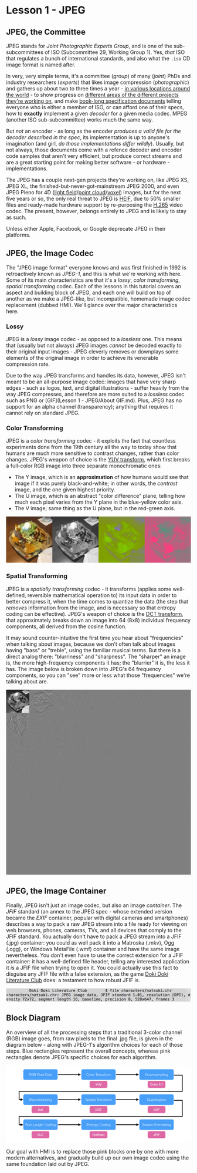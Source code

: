 # Lesson 1 - JPEG

## JPEG, the Committee

JPEG stands for *Joint Photographic Experts Group*, and is one of the sub-subcommittees of ISO (Subcommittee 29, Working Group 1). Yes, *that* ISO that regulates a bunch of international standards, and also what the `.iso` CD image format is named after.

In very, very simple terms, it's a committee (*group*) of many (*joint*) PhDs and industry researchers (*experts*) that likes image compression (*photographic*) and gathers up about two to three times a year - [in various locations around the world](https://jpeg.org/news.html) - to show progress on [different areas of the different projects they're working on](https://jpeg.org/index.html), and make [book-long specification documents](https://www.iso.org/search.html?q=jpeg) telling everyone who is either a member of ISO, or can afford one of their specs, how to **exactly** implement a given *decoder* for a given media codec. MPEG (another ISO sub-subcommittee) works much the same way.

But *not* an encoder - as long as the encoder *produces a valid file for the decoder described in the spec*, its implementation is up to anyone's imagination (and girl, *do those implementations differ wildly*). Usually, but not always, those documents come with a refence decoder and encoder code samples that aren't very efficient, but produce correct streams and are a great starting point for making better software - or hardware - implementations.

The JPEG has a couple next-gen projects they're working on, like JPEG XS, JPEG XL, the finished-but-never-got-mainstream JPEG 2000, and even JPEG Pleno for 4D ([light field](https://raytrix.de/)/[point cloud](https://www.microsoft.com/en-us/research/wp-content/uploads/2016/12/double.pdf)/[voxel](https://en.wikipedia.org/wiki/Voxel)) images, but for the next five years or so, the only real threat to JPEG is [HEIF](http://nokiatech.github.io/heif/examples.html), due to 50% smaller files and ready-made hardware support by re-purposing the [H.265](http://x265.org/hevc-h265/) video codec. The present, however, belongs entirely to JPEG and is likely to stay as such.

Unless either Apple, Facebook, or Google deprecate JPEG in their platforms.

## JPEG, the Image Codec

The "JPEG image format" everyone knows and was first finished in 1992 is retroactively known as *JPEG-1*, and this is what we're working with here. Some of its main characteristics are that it's a *lossy*, *color transforming*, *spatial transforming* codec. Each of the lessons in this tutorial covers an aspect and building block of JPEG, and each one will build on top of another as we make a JPEG-like, but incompatible, homemade image codec replacement (dubbed HMI). We'll glance over the major characteristics here.

### Lossy

JPEG is a *lossy* image codec - as opposed to a *lossless* one. This means that (usually but not always) JPEG images *cannot* be decoded exactly to their original input images - JPEG cleverly removes or downplays some elements of the original image in order to achieve its venerable compression rate.

Due to the way JPEG transforms and handles its data, however, JPEG isn't meant to be an all-purpose image codec: images that have very sharp edges - such as logos, text, and digital illustrations - suffer heavily from the way JPEG compresses, and therefore are more suited to a *lossless* codec such as PNG or [GIF](Lesson 1 - JPEG/About GIF.md). Plus, JPEG has no support for an alpha channel (transparency); anything that requires it cannot rely on standard JPEG.

### Color Transforming

JPEG is a *color transforming* codec - it exploits the fact that countless experiments done from the 19th century all the way to today show that humans are much more sensitive to contrast changes, rather than color changes. JPEG's weapon of choice is the [YUV transform](https://en.wikipedia.org/wiki/YUV), which first breaks a full-color RGB image into three separate monochromatic ones:

* The Y image, which is an **approximation** of how humans would see that image if it was purely black-and-white; in other words, the *contrast* image, and the one given highest priority.
* The U image, which is an abstract "color difference" plane, telling how much each pixel varies from the Y plane in the blue-yellow color axis.
* The V image; same thing as the U plane, but in the red-green axis.

![Example image with YUV separation](NachosYUV.png)

### Spatial Transforming

JPEG is a *spatially transforming* codec - it transforms (applies some well-defined, reversible mathematical operation to) its input data in order to better compress it, when the time comes to quantize the data (the step that *removes* information from the image, and is necessary so that entropy coding can be effective). JPEG's weapon of choice is the [DCT transform](https://en.wikipedia.org/wiki/Discrete_cosine_transform#Example_of_IDCT), that approximately breaks down an image into 64 (8x8) individual frequency components, all derived from the cosine function.

It may sound counter-intuitive the first time you hear about "frequencies" when talking about images, because we don't often talk about images having "bass" or "treble", using the familiar musical terms. But there is a direct analog there: "blurriness" and "sharpness". The "sharper" an image is, the more high-frequency components it has; the "blurrier" it is, the less it has. The image below is broken down into JPEG's 64 frequency components, so you can "see" more or less what those "frequencies" we're talking about are.

![Example image with DCT separation](NachosDCT.png)

## JPEG, the Image Container

Finally, JPEG isn't just an image codec, but also an image *container*. The *JFIF* standard (an annex to the JPEG spec - whose extended version became the *EXIF* container, popular with digital cameras and smartphones) describes a way to pack a raw JPEG stream into a file ready for viewing on web browsers, phones, cameras, TVs, and all devices that comply to the JFIF standard. You actually don't have to pack a JPEG stream into a JFIF (.jpg) container: you could as well pack it into a Matroska (.mkv), Ogg (.ogg), or Windows MetaFile (.wmf) container and have the same image nevertheless. You don't even have to use the correct extension for a JFIF container: it has a well-defined file header, telling any interested application it *is* a JFIF file when trying to open it. You could actually use this fact to disguise any JFIF file with a false extension, as the game [Doki Doki Literature Club](http://doki-doki-literature-club.wikia.com/wiki/Easter_Eggs#Character.2FGame_File_Secrets) does: a testament to how robust JFIF is.

![Image showing the Unix "file" command revealing that Natsuki's character file is in fact a JPEG image](NatsukiFile.png)

## Block Diagram

An overview of all the processing steps that a traditional 3-color channel (RGB) image goes, from raw pixels to the final .jpg file, is given in the diagram below - along with JPEG-1's algorithm choices for each of those steps. Blue rectangles represent the overall concepts, whereas pink rectangles denote JPEG's specific choices for each algorithm.

![Block Diagram detailing all of JPEG-1's processing steps, from pixels to .jpg file](BlockDiagram.png)

Our goal with HMI is to replace those pink blocks one by one with more modern alternatives, and gradually build up our own image codec using the same foundation laid out by JPEG.

